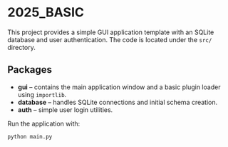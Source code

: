 # 2025_BASIC

This project provides a simple GUI application template with an SQLite database and user authentication. The code is located under the `src/` directory.

## Packages

- **gui** – contains the main application window and a basic plugin loader using `importlib`.
- **database** – handles SQLite connections and initial schema creation.
- **auth** – simple user login utilities.

Run the application with:

```bash
python main.py
```

